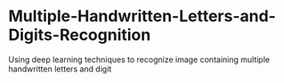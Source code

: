 # Multiple-Handwritten-Letters-and-Digits-Recognition
Using deep learning techniques to recognize image containing multiple handwritten letters and digit
